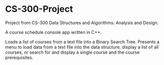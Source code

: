 # CS-300-Project

Project from CS-300 Data Structures and Algorithms: Analysis and Design.

A course schedule console app written in C++.

Loads a list of courses from a text file into a Binary Search Tree.  Presents a menu to load data from a text file into the data structure, display a list of all courses, or search for and display a single course and the course prerequisites.
